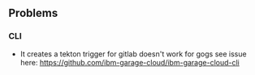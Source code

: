 ## Problems


### CLI

- It creates a tekton trigger for gitlab doesn't work for gogs see issue here: https://github.com/ibm-garage-cloud/ibm-garage-cloud-cli





